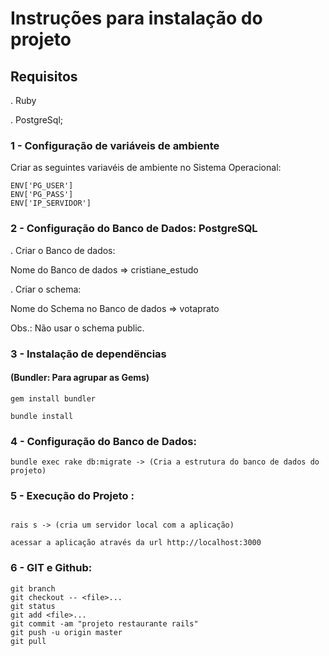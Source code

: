 # Instruções para instalação  do projeto

## Requisitos

. Ruby

. PostgreSql;


### 1 - Configuração de variáveis de ambiente

Criar as seguintes variavéis de ambiente no Sistema Operacional:

    ENV['PG_USER']
    ENV['PG_PASS']
    ENV['IP_SERVIDOR']

### 2 - Configuração do Banco de Dados: PostgreSQL 


. Criar o Banco de dados: 

  Nome do Banco de dados => cristiane_estudo

 
. Criar o schema: 

  Nome do Schema no Banco de dados => votaprato

Obs.: Não usar o schema public.

### 3 - Instalação de dependëncias 

#### (Bundler: Para agrupar as Gems)

```
gem install bundler
```

```
bundle install

```
### 4 - Configuração do Banco de Dados:
```
bundle exec rake db:migrate -> (Cria a estrutura do banco de dados do projeto)

```


### 5 - Execução do Projeto :

```

rais s -> (cria um servidor local com a aplicação) 

acessar a aplicação através da url http://localhost:3000

```

### 6 - GIT e Github:

```
git branch
git checkout -- <file>...
git status
git add <file>...
git commit -am "projeto restaurante rails"
git push -u origin master 
git pull
```
